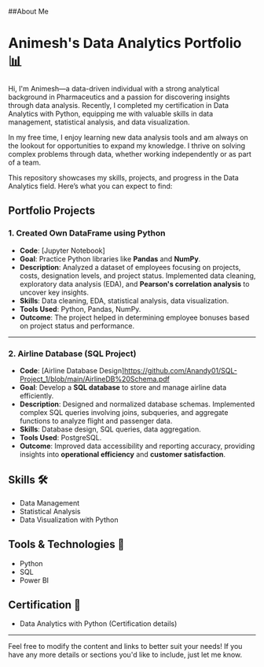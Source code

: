 ##About Me

# Animesh's Data Analytics Portfolio 📊

Hi, I'm Animesh—a data-driven individual with a strong analytical background in Pharmaceutics and a passion for discovering insights through data analysis. Recently, I completed my certification in Data Analytics with Python, equipping me with valuable skills in data management, statistical analysis, and data visualization.

In my free time, I enjoy learning new data analysis tools and am always on the lookout for opportunities to expand my knowledge. I thrive on solving complex problems through data, whether working independently or as part of a team.

This repository showcases my skills, projects, and progress in the Data Analytics field. Here’s what you can expect to find:

## **Portfolio Projects**
### **1. Created Own DataFrame using Python**
- **Code**: [Jupyter Notebook]
- **Goal**: Practice Python libraries like **Pandas** and **NumPy**.
- **Description**: Analyzed a dataset of employees focusing on projects, costs, designation levels, and project status. Implemented data cleaning, exploratory data analysis (EDA), and **Pearson's correlation analysis** to uncover key insights.
- **Skills**: Data cleaning, EDA, statistical analysis, data visualization.
- **Tools Used**: Python, Pandas, NumPy.
- **Outcome**: The project helped in determining employee bonuses based on project status and performance.

---
### **2. Airline Database (SQL Project)**
- **Code**: [Airline Database Design]https://github.com/Anandy01/SQL-Project_1/blob/main/AirlineDB%20Schema.pdf
- **Goal**: Develop a **SQL database** to store and manage airline data efficiently.
- **Description**: Designed and normalized database schemas. Implemented complex SQL queries involving joins, subqueries, and aggregate functions to analyze flight and passenger data.
- **Skills**: Database design, SQL queries, data aggregation.
- **Tools Used**: PostgreSQL.
- **Outcome**: Improved data accessibility and reporting accuracy, providing insights into **operational efficiency** and **customer satisfaction**.
## Skills 🛠️
- Data Management
- Statistical Analysis
- Data Visualization with Python

## Tools & Technologies 🔧
- Python
- SQL
- Power BI

## Certification 📜
- Data Analytics with Python (Certification details)

---

Feel free to modify the content and links to better suit your needs! If you have any more details or sections you'd like to include, just let me know.
